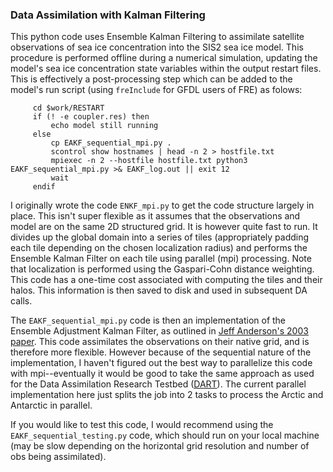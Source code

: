 ### Data Assimilation with Kalman Filtering

This python code uses Ensemble Kalman Filtering to assimilate satellite observations of sea ice concentration into the SIS2 sea ice model. This procedure is performed offline during a numerical simulation, updating the model's sea ice concentration state variables within the output restart files. This is effectively a post-processing step which can be added to the model's run script (using `freInclude` for GFDL users of FRE) as folows:

         cd $work/RESTART                                                                                                                                                       
         if (! -e coupler.res) then                                                                                                                                            
             echo model still running                                                                                                                                           
         else                                                                                                                                                                   
             cp EAKF_sequential_mpi.py .                                                                                                          
             scontrol show hostnames | head -n 2 > hostfile.txt                                                                                                                 
             mpiexec -n 2 --hostfile hostfile.txt python3 EAKF_sequential_mpi.py >& EAKF_log.out || exit 12                                
             wait                                                                                                                                                               
         endif

I originally wrote the code `ENKF_mpi.py` to get the code structure largely in place. This isn't super flexible as it assumes that the observations and model are on the same 2D structured grid. It is however quite fast to run. It divides up the global domain into a series of tiles (appropriately padding each tile depending on the chosen localization radius) and performs the Ensemble Kalman Filter on each tile using parallel (mpi) processing. Note that localization is performed using the Gaspari-Cohn distance weighting. This code has a one-time cost associated with computing the tiles and their halos. This information is then saved to disk and used in subsequent DA calls.

The `EAKF_sequential_mpi.py` code is then an implementation of the Ensemble Adjustment Kalman Filter, as outlined in [Jeff Anderson's 2003 paper](https://doi.org/10.1175/1520-0493(2003)131<0634:ALLSFF>2.0.CO;2). This code assimilates the observations on their native grid, and is therefore more flexible. However because of the sequential nature of the implementation, I haven't figured out the best way to parallelize this code with mpi--eventually it would be good to take the same approach as used for the Data Assimilation Research Testbed ([DART](https://docs.dart.ucar.edu/en/latest/guide/forward_operator.html#parallelism-implementation-details)). The current parallel implementation here just splits the job into 2 tasks to process the Arctic and Antarctic in parallel.

If you would like to test this code, I would recommend using the `EAKF_sequential_testing.py` code, which should run on your local machine (may be slow depending on the horizontal grid resolution and number of obs being assimilated). 

